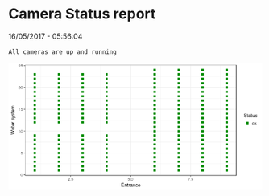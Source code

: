 Camera Status report
================
16/05/2017 - 05:56:04

    All cameras are up and running

![](camreport_files/figure-markdown_github/unnamed-chunk-2-1.png)
